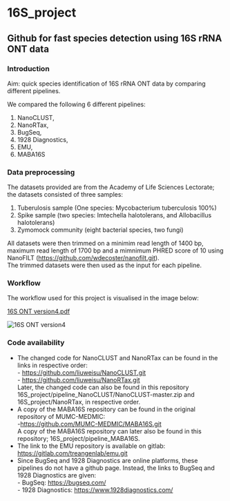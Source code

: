 # 16S_project
## Github for fast species detection using 16S rRNA ONT data

### Introduction
Aim: quick species identification of 16S rRNA ONT data by comparing different pipelines. 

We compared the following 6 different pipelines: 
1. NanoCLUST, 
2. NanoRTax, 
3. BugSeq, 
4. 1928 Diagnostics, 
5. EMU,
6. MABA16S

### Data preprocessing

The datasets provided are from the Academy of Life Sciences Lectorate; the datasets consisted of three samples: 
1. Tuberulosis sample (One species: Mycobacterium tuberculosis 100%) 
2. Spike sample (two species: Imtechella halotolerans, and Allobacillus halotolerans) 
3. Zymomock community (eight bacterial species, two fungi)

All datasets were then trimmed on a minimim read length of 1400 bp, maximum read length of 1700 bp and a mimnimum PHRED score of 10 using NanoFILT (https://github.com/wdecoster/nanofilt.git).
<br>
The trimmed datasets were then used as the input for each pipeline.

### Workflow
The workflow used for this project is visualised in the image below:

[16S ONT version4.pdf](https://github.com/liuweisu/16S_project/files/11763647/16S.ONT.version4.pdf)

![16S ONT version4](https://github.com/liuweisu/16S_project/assets/127951831/efa7c734-8ceb-4164-b784-c26e7acaee5f)

### Code availability 
- The changed code for NanoCLUST and NanoRTax can be found in the links in respective order: 
<br> - https://github.com/liuweisu/NanoCLUST.git 
<br> - https://github.com/liuweisu/NanoRTax.git 
<br> Later, the changed code can also be found in this repository 16S_project/pipeline_NanoCLUST/NanoCLUST-master.zip and 16S_project/NanoRTax, in respective order. 
- A copy of the MABA16S repository can be found in the original repository of MUMC-MEDMIC: 
<br> -https://github.com/MUMC-MEDMIC/MABA16S.git
<br> A copy of the MABA16S repository can later also be found in this repository; 16S_project/pipeline_MABA16S. 
- The link to the EMU repository is available on gitlab: https://gitlab.com/treangenlab/emu.git
- Since BugSeq and 1928 Diagnostics are online platforms, these pipelines do not have a github page. Instead, the links to BugSeq and 1928 Diagnostics are given:
<br> - BugSeq: https://bugseq.com/
<br> - 1928 Diagnostics: https://www.1928diagnostics.com/


